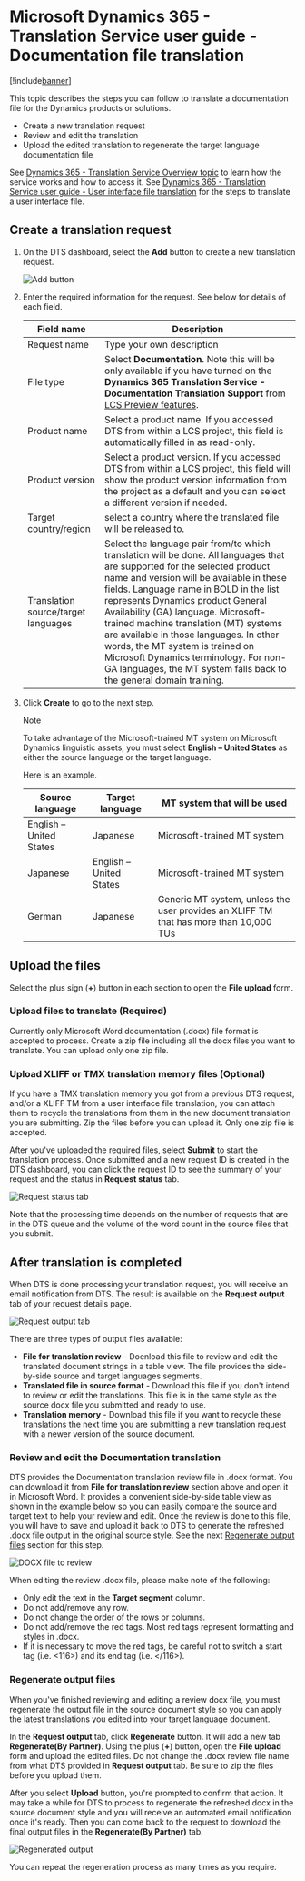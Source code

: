
# Microsoft Dynamics 365 - Translation Service user guide - Documentation file translation

[!include[banner](../includes/banner.md)]

This topic describes the steps you can follow to translate a documentation file for the Dynamics products or solutions. 
+ Create a new translation request
+ Review and edit the translation
+ Upload the edited translation to regenerate the target language documentation file  

See [Dynamics 365 - Translation Service Overview topic](./translation-service-overview.md#microsoft-dynamics-365---translation-service-overview) to learn how the service works and how to access it. 
See [Dynamics 365 - Translation Service user guide - User interface file translation](./use-translation-service.md#) for the steps to translate a user interface file. 

## Create a translation request
1. On the DTS dashboard, select the **Add** button to create a new translation request.  

    ![Add button](./media/dts-request1.png "Add button")

2. Enter the required information for the request. See below for details of each field.  

    | Field name        | Description |
    |-------------------|-------------|
    | Request name      | Type your own description |
    | File type      | Select **Documentation**. Note this will be only available if you have turned on the **Dynamics 365 Translation Service - Documentation Translation Support** from [LCS Preview features](./translation-service-overview.md#accessing-lcs-preview-features). |
    | Product name      | Select a product name. If you accessed DTS from within a LCS project, this field is automatically filled in as read-only. |
    | Product version   | Select a product version. If you accessed DTS from within a LCS project, this field will show the product version information from the project as a default and you can select a different version if needed.|
    | Target country/region | select a country where the translated file will be released to.|
    | Translation source/target languages | Select the language pair from/to which translation will be done. All languages that are supported for the selected product name and version will be available in these fields. Language name in BOLD in the list represents Dynamics product General Availability (GA) language. Microsoft-trained machine translation (MT) systems are available in those languages. In other words, the MT system is trained on Microsoft Dynamics terminology. For non-GA languages, the MT system falls back to the general domain training.|

3. Click **Create** to go to the next step.
        
    > [!NOTE]
    > To take advantage of the Microsoft-trained MT system on Microsoft Dynamics linguistic assets, you must select **English – United States** as either the source language or the target language.

    Here is an example.

    | Source language         | Target language         | MT system that will be used |
    |-------------------------|-------------------------|-----------------------------|
    | English – United States | Japanese	              | Microsoft-trained MT system |
    | Japanese                | English – United States	| Microsoft-trained MT system |
    | German                  | Japanese                | Generic MT system, unless the user provides an XLIFF TM that has more than 10,000 TUs |


## Upload the files
Select the plus sign (**+**) button in each section to open the **File upload** form. 

### Upload files to translate (Required)
Currently only Microsoft Word documentation (.docx) file format is accepted to process. Create a zip file including all the docx files you want to translate. You can upload only one zip file. 

### Upload XLIFF or TMX translation memory files (Optional)
If you have a TMX translation memory you got from a previous DTS request, and/or a XLIFF TM from a user interface file translation, you can attach them to recycle the translations from them in the new document translation you are submitting. Zip the files before you can upload it. Only one zip file is accepted. 

After you've uploaded the required files, select **Submit** to start the translation process. Once submitted and a new request ID is created in the DTS dashboard, you can click the request ID to see the summary of your request and the status in **Request status** tab. 

![Request status tab](./media/dts-request-status-ua.png "Request status tab")

Note that the processing time depends on the number of requests that are in the DTS queue and the volume of the word count in the source files that you submit. 

## After translation is completed
When DTS is done processing your translation request, you will receive an email notification from DTS. The result is available on the **Request output** tab of your request details page.

![Request output tab](./media/dts-output-ua.png "Request output tab")

There are three types of output files available:

+ **File for translation review** - Doenload this file to review and edit the translated document strings in a table view. The file provides the side-by-side source and target languages segments.
+ **Translated file in source format** - Download this file if you don't intend to review or edit the translations. This file is in the same style as the source docx file you submitted and ready to use. 
+ **Translation memory** - Download this file if you want to recycle these translations the next time you are submitting a new translation request with a newer version of the source document. 


### Review and edit the Documentation translation
DTS provides the Documentation translation review file in .docx format. You can download it from **File for translation review** section above and open it in Microsoft Word. It provides a convenient side-by-side table view as shown in the example below so you can easily compare the source and target text to help your review and edit. Once the review is done to this file, you will have to save and upload it back to DTS to generate the refreshed .docx file output in the original source style. See the next [Regenerate output files](./use-translation-service.md#regenerate-output-files) section for this step.    

![DOCX file to review](./media/dts-doc-review.png "DOCX file for translation review") 
 
When editing the review .docx file, please make note of the following:

+ Only edit the text in the **Target segment** column.
+ Do not add/remove any row.
+ Do not change the order of the rows or columns.
+ Do not add/remove the red tags. Most red tags represent formatting and styles in .docx. 
+ If it is necessary to move the red tags, be careful not to switch a start tag (i.e. <116>) and its end tag (i.e. </116>).


### Regenerate output files
When you've finished reviewing and editing a review docx file, you must regenerate the output file in the source document style so you can apply the latest translations you edited into your target language document.

In the **Request output** tab, click **Regenerate** button. It will add a new tab **Regenerate(By Partner)**. Using the plus (**+**) button, open the **File upload** form and upload the edited files. Do not change the .docx review file name from what DTS provided in **Request output** tab. Be sure to zip the files before you upload them.

After you select **Upload** button, you're prompted to confirm that action. It may take a while for DTS to process to regenerate the refreshed docx in the source document style and you will receive an automated email notification once it's ready. Then you can come back to the request to download the final output files in the **Regenerate(By Partner)** tab.  

![Regenerated output](./media/dts-regenerate-output-ua.png "Regenerated output")

You can repeat the regeneration process as many times as you require.


